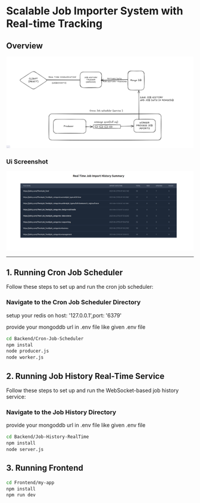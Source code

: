 # Scalable Job Importer System with Real-time Tracking

## Overview

![Architecture Diagram](./Architecture.png)

### Ui Screenshot

![Architecture Diagram](./UiScreenshot.png)

---

## 1. Running Cron Job Scheduler

Follow these steps to set up and run the cron job scheduler:

### Navigate to the Cron Job Scheduler Directory
setup your redis on  host: '127.0.0.1',port: '6379'

provide your mongoddb url in .env file  like given .env file

```bash
cd Backend/Cron-Job-Scheduler
npm instal
node producer.js
node worker.js
```

## 2. Running Job History Real-Time Service
Follow these steps to set up and run the WebSocket-based job history service:

### Navigate to the Job History Directory

provide your mongoddb url in .env file  like given .env file

```bash
cd Backend/Job-History-RealTime
npm install
node server.js
```

## 3. Running Frontend

```bash
cd Frontend/my-app
npm install
npm run dev
```